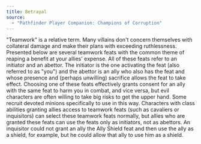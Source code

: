 ```yaml
---
title: Betrayal
source:
  - "Pathfinder Player Companion: Champions of Corruption"
---
```


"Teamwork" is a relative term. Many villains don't concern themselves with collateral damage and make their plans with exceeding ruthlessness. Presented below are several teamwork feats with the common theme of reaping a benefit at your allies' expense. All of these feats refer to an initiator and an abettor. The initiator is the one activating the feat (also referred to as "you") and the abettor is an ally who also has the feat and whose presence and (perhaps unwilling) sacrifice allows the feat to take effect. Choosing one of these feats effectively grants consent for an ally with the same feat to harm you in combat, and vice versa, but evil characters are often willing to take big risks to get the upper hand. Some recruit devoted minions specifically to use in this way. Characters with class abilities granting allies access to teamwork feats (such as cavaliers or inquisitors) can select these teamwork feats normally, but allies who are granted these feats can use the feats only as initiators, not as abettors. An inquisitor could not grant an ally the Ally Shield feat and then use the ally as a shield, for example, but he could allow that ally to use him as a shield.
